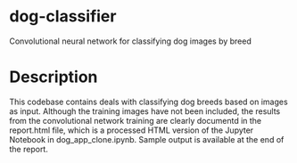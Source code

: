 # dog-classifier
Convolutional neural network for classifying dog images by breed

# Description
This codebase contains deals with classifying dog breeds based on images as input. Although the training images have not been
included, the results from the convolutional network training are clearly documentd in the report.html file, which is a processed
HTML version of the Jupyter Notebook in dog_app_clone.ipynb. Sample output is available at the end of the report.
